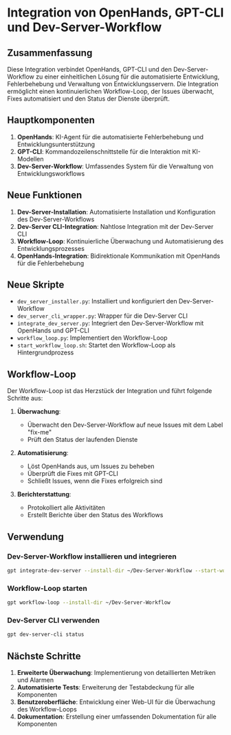 # Integration von OpenHands, GPT-CLI und Dev-Server-Workflow

## Zusammenfassung

Diese Integration verbindet OpenHands, GPT-CLI und den Dev-Server-Workflow zu einer einheitlichen Lösung für die automatisierte Entwicklung, Fehlerbehebung und Verwaltung von Entwicklungsservern. Die Integration ermöglicht einen kontinuierlichen Workflow-Loop, der Issues überwacht, Fixes automatisiert und den Status der Dienste überprüft.

## Hauptkomponenten

1. **OpenHands**: KI-Agent für die automatisierte Fehlerbehebung und Entwicklungsunterstützung
2. **GPT-CLI**: Kommandozeilenschnittstelle für die Interaktion mit KI-Modellen
3. **Dev-Server-Workflow**: Umfassendes System für die Verwaltung von Entwicklungsworkflows

## Neue Funktionen

1. **Dev-Server-Installation**: Automatisierte Installation und Konfiguration des Dev-Server-Workflows
2. **Dev-Server CLI-Integration**: Nahtlose Integration mit der Dev-Server CLI
3. **Workflow-Loop**: Kontinuierliche Überwachung und Automatisierung des Entwicklungsprozesses
4. **OpenHands-Integration**: Bidirektionale Kommunikation mit OpenHands für die Fehlerbehebung

## Neue Skripte

- `dev_server_installer.py`: Installiert und konfiguriert den Dev-Server-Workflow
- `dev_server_cli_wrapper.py`: Wrapper für die Dev-Server CLI
- `integrate_dev_server.py`: Integriert den Dev-Server-Workflow mit OpenHands und GPT-CLI
- `workflow_loop.py`: Implementiert den Workflow-Loop
- `start_workflow_loop.sh`: Startet den Workflow-Loop als Hintergrundprozess

## Workflow-Loop

Der Workflow-Loop ist das Herzstück der Integration und führt folgende Schritte aus:

1. **Überwachung**:
   - Überwacht den Dev-Server-Workflow auf neue Issues mit dem Label "fix-me"
   - Prüft den Status der laufenden Dienste

2. **Automatisierung**:
   - Löst OpenHands aus, um Issues zu beheben
   - Überprüft die Fixes mit GPT-CLI
   - Schließt Issues, wenn die Fixes erfolgreich sind

3. **Berichterstattung**:
   - Protokolliert alle Aktivitäten
   - Erstellt Berichte über den Status des Workflows

## Verwendung

### Dev-Server-Workflow installieren und integrieren

```bash
gpt integrate-dev-server --install-dir ~/Dev-Server-Workflow --start-workflow-loop
```

### Workflow-Loop starten

```bash
gpt workflow-loop --install-dir ~/Dev-Server-Workflow
```

### Dev-Server CLI verwenden

```bash
gpt dev-server-cli status
```

## Nächste Schritte

1. **Erweiterte Überwachung**: Implementierung von detaillierten Metriken und Alarmen
2. **Automatisierte Tests**: Erweiterung der Testabdeckung für alle Komponenten
3. **Benutzeroberfläche**: Entwicklung einer Web-UI für die Überwachung des Workflow-Loops
4. **Dokumentation**: Erstellung einer umfassenden Dokumentation für alle Komponenten